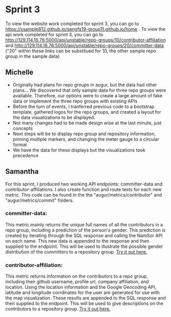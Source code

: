 # Sprint 3

To view the website work completed for sprint 3, you can go to https://ssample812.github.io/sengfs19-group11.github.io/home .
To view the api work completed for sprint 3, you can go to http://129.114.16.76:5000/api/unstable/repo-groups/10/contributor-affiliation and http://129.114.16.76:5000/api/unstable/repo-groups/20/committer-data ("20" within these links can be substitued for 10, the other sample repo group in the sample data)


## Michelle
- Originally had plans for repo groups in augur, but the data had other plans... We discovered that only sample data for three repo groups were available. Therefore, our options were to create a large amount of fake data or implement the three repo groups with existing APIs
- Before the turn of events, I tranferred previous code to a bootstrap template, gathered logos for the repo groups, and created a layout for the data visualizations to be displayed.
- Not many changes had to be made design wise at the last minute, just concepts
- Next steps will be to display repo group and repository information, pinning multiple markers, and changing the meter gauge to a circular format
- We have the data for these displays but the visualizations took precedence 

## Samantha
For this sprint, I produced two working API endpoints: committer-data and contributor-affiliations.  I also create function and route tests for each new metric.  This code can be found in the the "augur/metrics/contributor" and "augur/metrics/commit" folders.
### committer-data:
This metric mainly returns the unique full names of all the contributors in a repo group, including a prediction of the person's gender.  This prediction is created by iterating through the SQL response and calling the NamSor API on each name.  This new data is appended to the response and then supplied to the endpoint.  This will be used to illustrate the possible gender distribution of the committers to a repository group.  [Try it out here.](http://129.114.16.76:5000/api/unstable/repo-groups/20/committer-data)
### contributor-affiliation:
This metric returns information on the contributors to a repo group, including their github username, profile url, company affiliation, and location.  Using the location information and the Google Geocoding API, latitude and longitude corrdinates for the user are generated for use with the map visualization.  These results are appended to the SQL response and then supplied to the endpoint.  This will be used to give descriptions on the contributors to a repository group.  [Try it out here.](http://129.114.16.76:5000/api/unstable/repo-groups/20/contributor-affiliation)
